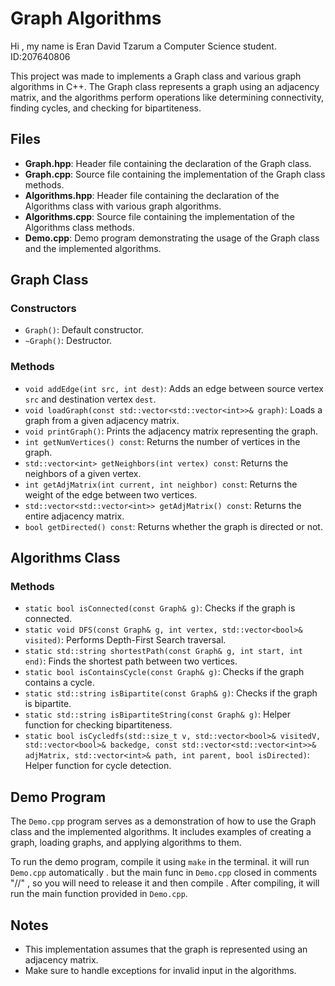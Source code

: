 
# Graph Algorithms
Hi , my name is Eran David Tzarum a Computer Science student.
ID:207640806

This project was made to implements a Graph class and various graph algorithms in C++. The Graph class represents a graph using an adjacency matrix, and the algorithms perform operations like determining connectivity, finding cycles, and checking for bipartiteness.

## Files

- **Graph.hpp**: Header file containing the declaration of the Graph class.
- **Graph.cpp**: Source file containing the implementation of the Graph class methods.
- **Algorithms.hpp**: Header file containing the declaration of the Algorithms class with various graph algorithms.
- **Algorithms.cpp**: Source file containing the implementation of the Algorithms class methods.
- **Demo.cpp**: Demo program demonstrating the usage of the Graph class and the implemented algorithms.

## Graph Class

### Constructors

- `Graph()`: Default constructor.
- `~Graph()`: Destructor.

### Methods

- `void addEdge(int src, int dest)`: Adds an edge between source vertex `src` and destination vertex `dest`.
- `void loadGraph(const std::vector<std::vector<int>>& graph)`: Loads a graph from a given adjacency matrix.
- `void printGraph()`: Prints the adjacency matrix representing the graph.
- `int getNumVertices() const`: Returns the number of vertices in the graph.
- `std::vector<int> getNeighbors(int vertex) const`: Returns the neighbors of a given vertex.
- `int getAdjMatrix(int current, int neighbor) const`: Returns the weight of the edge between two vertices.
- `std::vector<std::vector<int>> getAdjMatrix() const`: Returns the entire adjacency matrix.
- `bool getDirected() const`: Returns whether the graph is directed or not.

## Algorithms Class

### Methods

- `static bool isConnected(const Graph& g)`: Checks if the graph is connected.
- `static void DFS(const Graph& g, int vertex, std::vector<bool>& visited)`: Performs Depth-First Search traversal.
- `static std::string shortestPath(const Graph& g, int start, int end)`: Finds the shortest path between two vertices.
- `static bool isContainsCycle(const Graph& g)`: Checks if the graph contains a cycle.
- `static std::string isBipartite(const Graph& g)`: Checks if the graph is bipartite.
- `static std::string isBipartiteString(const Graph& g)`: Helper function for checking bipartiteness.
- `static bool isCycledfs(std::size_t v, std::vector<bool>& visitedV, std::vector<bool>& backedge, const std::vector<std::vector<int>>& adjMatrix, std::vector<int>& path, int parent, bool isDirected)`: Helper function for cycle detection.

## Demo Program

The `Demo.cpp` program serves as a demonstration of how to use the Graph class and the implemented algorithms. It includes examples of creating a graph, loading graphs, and applying algorithms to them.

To run the demo program, compile it using `make` in the terminal. it will run `Demo.cpp` automatically .
but the main func in `Demo.cpp` closed in comments "//" , so you will need to release it and then compile .
After compiling, it will run the main function provided in `Demo.cpp`.


## Notes

- This implementation assumes that the graph is represented using an adjacency matrix.
- Make sure to handle exceptions for invalid input in the algorithms.
